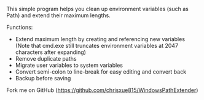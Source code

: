 This simple program helps you clean up environment variables (such as Path) and extend their maximum lengths.

Functions:
* Extend maximum length by creating and referencing new variables (Note that cmd.exe still truncates environment variables at 2047 characters after expanding)
* Remove duplicate paths
* Migrate user variables to system variables
* Convert semi-colon to line-break for easy editing and convert back
* Backup before saving

Fork me on GitHub (https://github.com/chrisxue815/WindowsPathExtender)
